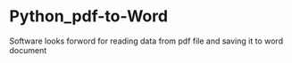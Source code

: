 # Python_pdf-to-Word

Software looks forword for reading data from pdf file and saving it to word document

